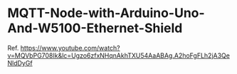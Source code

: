 # MQTT-Node-with-Arduino-Uno-And-W5100-Ethernet-Shield

Ref. https://www.youtube.com/watch?v=MQVbPG708Ik&lc=Ugzo6zfxNHqnAkhTXU54AaABAg.A2hoFgFLh2jA3QeNldDyGf
